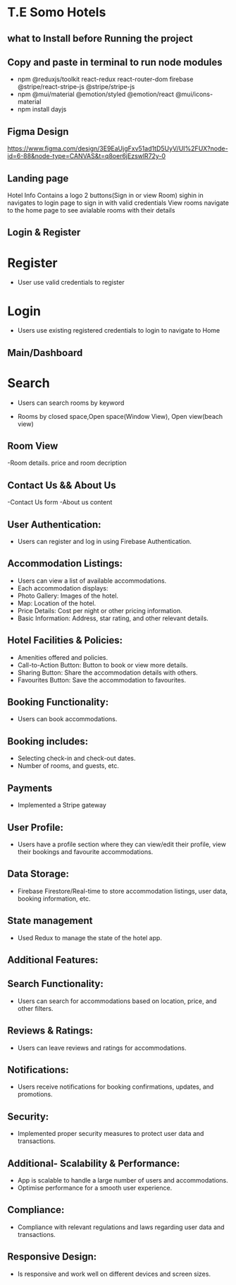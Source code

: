 # T.E Somo Hotels

## what to Install before Running the project
## Copy and paste in terminal to run node modules

- npm @reduxjs/toolkit react-redux react-router-dom firebase @stripe/react-stripe-js @stripe/stripe-js
- npm @mui/material @emotion/styled @emotion/react @mui/icons-material
- npm install dayjs

## Figma Design
https://www.figma.com/design/3E9EaUjgFxv51ad1tD5UyV/UI%2FUX?node-id=6-88&node-type=CANVAS&t=q8oer6jEzswlR72y-0

## Landing page

Hotel Info
Contains a logo 2 buttons(Sign in or view Room)
sighin in navigates to login page to sign in with valid credentials
View rooms navigate to the home page to see avialable rooms with their details

## Login & Register

# Register

- User use valid credentials to register

# Login

- Users use existing registered credentials to login to navigate to Home

## Main/Dashboard

# Search

- Users can search rooms by keyword

- Rooms by closed space,Open space(Window View), Open view(beach view)

## Room View

-Room details. price and room decription

## Contact Us && About Us
-Contact Us form
-About us content

## User Authentication:
- Users can register and log in using Firebase Authentication.
## Accommodation Listings:
- Users can view a list of available accommodations.
- Each accommodation displays:
- Photo Gallery: Images of the hotel.
- Map: Location of the hotel.
- Price Details: Cost per night or other pricing information.
- Basic Information: Address, star rating, and other relevant details.
## Hotel Facilities & Policies: 
- Amenities offered and policies.
- Call-to-Action Button: Button to book or view more details.
- Sharing Button: Share the accommodation details with others.
- Favourites Button: Save the accommodation to favourites.
## Booking Functionality:
- Users can book accommodations.
## Booking includes:
- Selecting check-in and check-out dates.
- Number of rooms, and guests, etc.
## Payments
- Implemented a Stripe gateway
## User Profile:
- Users have a profile section where they can view/edit their profile, view their bookings and favourite accommodations.
## Data Storage:
- Firebase Firestore/Real-time to store accommodation listings, user data, booking information, etc.
## State management
- Used Redux to manage the state of the hotel app.
## Additional Features:
## Search Functionality: 
- Users can search for accommodations based on location, price, and other filters.
## Reviews & Ratings: 
- Users can leave reviews and ratings for accommodations.
## Notifications: 
- Users receive notifications for booking confirmations, updates, and promotions.
## Security:
- Implemented proper security measures to protect user data and transactions.
## Additional- Scalability & Performance:
- App is scalable to handle a large number of users and accommodations.
- Optimise performance for a smooth user experience.
## Compliance:
- Compliance with relevant regulations and laws regarding user data and transactions.
## Responsive Design:
- Is responsive and work well on different devices and screen sizes.


